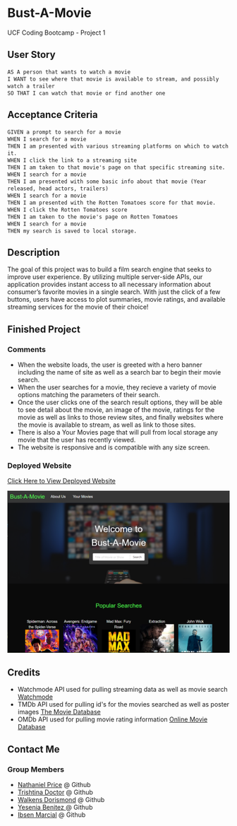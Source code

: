 # Bust-A-Movie
UCF Coding Bootcamp - Project 1

## User Story

```
AS A person that wants to watch a movie
I WANT to see where that movie is available to stream, and possibly watch a trailer
SO THAT I can watch that movie or find another one
```

## Acceptance Criteria

```
GIVEN a prompt to search for a movie
WHEN I search for a movie
THEN I am presented with various streaming platforms on which to watch it.
WHEN I click the link to a streaming site
THEN I am taken to that movie's page on that specific streaming site.
WHEN I search for a movie
THEN I am presented with some basic info about that movie (Year released, head actors, trailers)
WHEN I search for a movie
THEN I am presented with the Rotten Tomatoes score for that movie.
WHEN I click the Rotten Tomatoes score
THEN I am taken to the movie's page on Rotten Tomatoes
WHEN I search for a movie
THEN my search is saved to local storage.

```
## Description

The goal of this project was to build a film search engine that seeks to improve user experience. By utilizing multiple server-side APIs, our application provides instant access to all necessary information about consumer’s favorite movies in a single search. With just the click of a few buttons, users have access to plot summaries, movie ratings, and available streaming services for the movie of their choice!


## Finished Project

### Comments

* When the website loads, the user is greeted with a hero banner including the name of site as well as a search bar to begin their movie search.
* When the user searches for a movie, they recieve a variety of movie options matching the parameters of their search.
* Once the user clicks one of the search result options, they will be able to see detail about the movie, an image of the movie, ratings for the movie as well as links to those review sites, and finally websites where the movie is available to stream, as well as link to those sites.
* There is also a Your Movies page that will pull from local storage any movie that the user has recently viewed.
* The website is responsive and is compatible with any size screen.
### Deployed Website

[ Click Here to View Deployed Website](https://newprice247.github.io/Bust-A-Movie/)


![Bust-A-Movie Screenshot](assets/images/Capture2.PNG)

## Credits

* Watchmode API used for pulling streaming data as well as movie search [Watchmode](https://api.watchmode.com/)
* TMDb API used for pulling id's for the movies searched as well as poster images [The Movie Database](https://developer.themoviedb.org/docs)
* OMDb API used for pulling movie rating information [Online Movie Database](https://www.omdbapi.com/)

## Contact Me

### Group Members
* [Nathaniel Price](https://github.com/newprice247) @ Github
* [Trishtina Doctor](https://github.com/host4bacteria) @ Github
* [Walkens Dorismond](https://github.com/walkens1) @ Github
* [Yesenia Benitez ](https://github.com/yeseniax2) @ Github
* [Ibsen Marcial](https://github.com/Ibsenmarcial) @ Github
